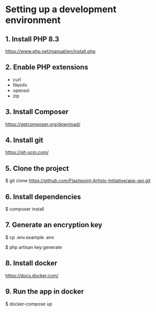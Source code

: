 # Setting up a development environment

## 1. Install PHP 8.3

https://www.php.net/manual/en/install.php

## 2. Enable PHP extensions
- curl
- fileinfo
- openssl
- zip

## 3. Install Composer

https://getcomposer.org/download/

## 4. Install git

https://git-scm.com/

## 5. Clone the project

$ git clone https://github.com/Flashpoint-Artists-Initiative/app-api.git

## 6. Install dependencies

$ composer install

## 7. Generate an encryption key

$ cp .env.example .env

$ php artisan key:generate

## 8. Install docker

https://docs.docker.com/

## 9. Run the app in docker

$ docker-compose up